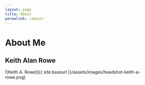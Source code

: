 ```yaml
---
layout: page
title: About
permalink: /about/
---
```

# About Me
## Keith Alan Rowe
![Keith A. Rowe]({{ site.baseurl }}/assets/images/headshot-keith-a-rowe.png)
